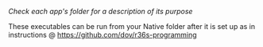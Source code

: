 *Check each app's folder for a description of its purpose*

These executables can be run from your Native folder after it is set up as in instructions @ https://github.com/dov/r36s-programming
